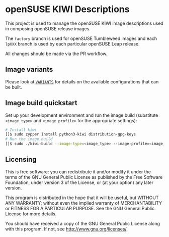 # openSUSE KIWI Descriptions

This project is used to manage the openSUSE KIWI image descriptions used in composing openSUSE release images.

The `factory` branch is used for openSUSE Tumbleweed images and each `lpXXX` branch is used by each particular openSUSE Leap release.

All changes should be made via the PR workflow.

## Image variants

Please look at [`VARIANTS`](VARIANTS.md) for details on the available
configurations that can be built.

## Image build quickstart

Set up your development environment and run the image build (substitute `<image_type>` and `<image_profile>` for the appropriate settings):

```bash
# Install kiwi
[]$ sudo zypper install python3-kiwi distribution-gpg-keys
# Run the image build
[]$ sudo ./kiwi-build --image-type=<image_type> --image-profile=<image_profile> --output-dir ./outdir
```

## Licensing

This is free software: you can redistribute it and/or modify
it under the terms of the GNU General Public License as published by
the Free Software Foundation, under version 3 of the License, or
(at your option) any later version.

This program is distributed in the hope that it will be useful,
but WITHOUT ANY WARRANTY; without even the implied warranty of
MERCHANTABILITY or FITNESS FOR A PARTICULAR PURPOSE. See the
GNU General Public License for more details.

You should have received a copy of the GNU General Public License
along with this program. If not, see <http://www.gnu.org/licenses/>.
